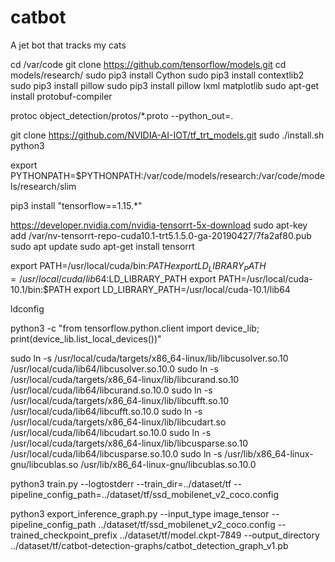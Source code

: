 # catbot

A jet bot that tracks my cats


cd /var/code
git clone https://github.com/tensorflow/models.git
cd models/research/
sudo pip3 install Cython
sudo pip3 install contextlib2
sudo pip3 install pillow
sudo pip3 install pillow lxml matplotlib
sudo apt-get install protobuf-compiler

protoc object_detection/protos/*.proto --python_out=.

git clone https://github.com/NVIDIA-AI-IOT/tf_trt_models.git
sudo  ./install.sh python3

export PYTHONPATH=$PYTHONPATH:/var/code/models/research:/var/code/models/research/slim

pip3 install "tensorflow==1.15.*"

https://developer.nvidia.com/nvidia-tensorrt-5x-download
sudo apt-key add /var/nv-tensorrt-repo-cuda10.1-trt5.1.5.0-ga-20190427/7fa2af80.pub
sudo apt update
sudo apt-get install tensorrt

export PATH=/usr/local/cuda/bin:$PATH
export LD_LIBRARY_PATH=/usr/local/cuda/lib64:$LD_LIBRARY_PATH
export PATH=/usr/local/cuda-10.1/bin:$PATH
export LD_LIBRARY_PATH=/usr/local/cuda-10.1/lib64

ldconfig

python3 -c "from tensorflow.python.client import device_lib; print(device_lib.list_local_devices())"

sudo ln -s /usr/local/cuda/targets/x86_64-linux/lib/libcusolver.so.10 /usr/local/cuda/lib64/libcusolver.so.10.0
sudo ln -s /usr/local/cuda/targets/x86_64-linux/lib/libcurand.so.10 /usr/local/cuda/lib64/libcurand.so.10.0
sudo ln -s /usr/local/cuda/targets/x86_64-linux/lib/libcufft.so.10 /usr/local/cuda/lib64/libcufft.so.10.0
sudo ln -s /usr/local/cuda/targets/x86_64-linux/lib/libcudart.so /usr/local/cuda/lib64/libcudart.so.10.0
sudo ln -s /usr/local/cuda/targets/x86_64-linux/lib/libcusparse.so.10 /usr/local/cuda/lib64/libcusparse.so.10.0
sudo ln -s /usr/lib/x86_64-linux-gnu/libcublas.so /usr/lib/x86_64-linux-gnu/libcublas.so.10.0

python3 train.py --logtostderr --train_dir=../dataset/tf --pipeline_config_path=../dataset/tf/ssd_mobilenet_v2_coco.config

python3 export_inference_graph.py --input_type image_tensor --pipeline_config_path ../dataset/tf/ssd_mobilenet_v2_coco.config --trained_checkpoint_prefix ../dataset/tf/model.ckpt-7849 --output_directory ../dataset/tf/catbot-detection-graphs/catbot_detection_graph_v1.pb

